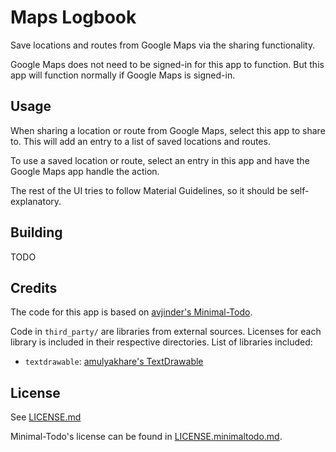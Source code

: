 # Maps Logbook

Save locations and routes from Google Maps via the sharing functionality.

Google Maps does not need to be signed-in for this app to function. But this app will function normally if Google Maps is signed-in.

## Usage

When sharing a location or route from Google Maps, select this app to share to. This will add an entry to a list of saved locations and routes.

To use a saved location or route, select an entry in this app and have the Google Maps app handle the action.

The rest of the UI tries to follow Material Guidelines, so it should be self-explanatory.

## Building

TODO

## Credits

The code for this app is based on [avjinder's Minimal-Todo](//github.com/avjinder/Minimal-Todo).

Code in `third_party/` are libraries from external sources. Licenses for each library is included in their respective directories. List of libraries included:

* `textdrawable`: [amulyakhare's TextDrawable](//github.com/amulyakhare/TextDrawable)

## License

See [LICENSE.md](LICENSE.md)

Minimal-Todo's license can be found in [LICENSE.minimaltodo.md](LICENSE.minimaltodo.md).
